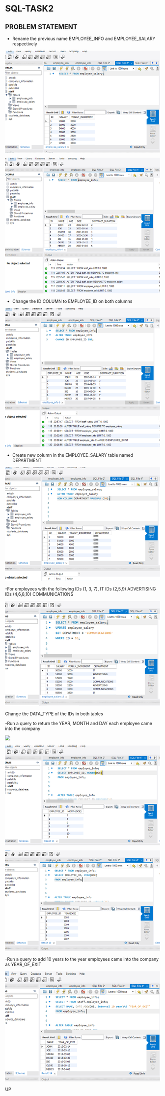 # SQL-TASK2
## PROBLEM STATEMENT
- Rename the previous name EMPLOYEE_INFO and EMPLOYEE_SALARY respectively

![](STAFFSALARYEMPLOYEESALARY.PNG)

![](STAFFINFOTOEMPLOYEEINFO.PNG)

- Change the ID COLUMN to EMPLOYEE_ID on both columns

![](EMPLOYEEINFO(IDCOLUMNTOEMPLOYEEID).PNG)

- Create new column in the EMPLOYEE_SALARY table named DEPARTMENT

![](EMPLOYEESALARYCOLUMN(DEPARTMENT).PNG)

-For employees with the following IDs (1, 3, 7), IT
 IDs (2,5,9) ADVERTISING
 IDs (4,6,8,10) COMMUNICATIONS

 ![](EMPLOYEESALARYDEPT(ITADVERTISING,COMMUNICATIONS).PNG)

Change the DATA_TYPE of the IDs in both tables 


-Run a query to return the YEAR, MONTH and DAY each employee came into the company

![](EMPLOYEEINFO(DAY0NLY).PNG)

![](EMPLOYEEINFO(MONTHONLY).PNG)

![](EMPLOYEEINFO(YEARONLY).PNG)

-Run a query to add 10 years to the year employees came into the company as YEAR_OF_EXIT

![](EMPLOYEEINFO(10YEARSTOYEAROFEXITCOLUMN).PNG)

UP


 


